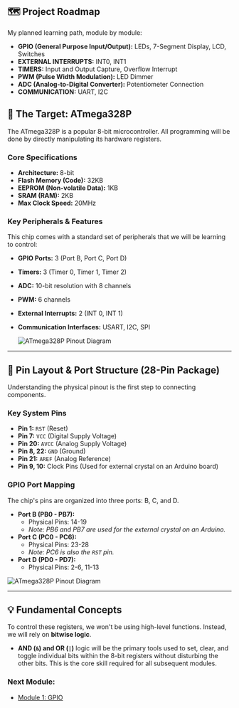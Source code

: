 ## 🗺️ Project Roadmap

My planned learning path, module by module:

- **GPIO (General Purpose Input/Output):** LEDs, 7-Segment Display, LCD, Switches
- **EXTERNAL INTERRUPTS:** INT0, INT1
- **TIMERS:** Input and Output Capture, Overflow Interrupt
- **PWM (Pulse Width Modulation):** LED Dimmer
- **ADC (Analog-to-Digital Converter):** Potentiometer Connection
- **COMMUNICATION:** UART, I2C

## 🔬 The Target: ATmega328P

The ATmega328P is a popular 8-bit microcontroller. All programming will be done by directly manipulating its hardware registers.

### Core Specifications
* **Architecture:** 8-bit
* **Flash Memory (Code):** 32KB
* **EEPROM (Non-volatile Data):** 1KB
* **SRAM (RAM):** 2KB
* **Max Clock Speed:** 20MHz

### Key Peripherals & Features
This chip comes with a standard set of peripherals that we will be learning to control:

* **GPIO Ports:** 3 (Port B, Port C, Port D)
* **Timers:** 3 (Timer 0, Timer 1, Timer 2)
* **ADC:** 10-bit resolution with 8 channels
* **PWM:** 6 channels
* **External Interrupts:** 2 (INT 0, INT 1)
* **Communication Interfaces:** USART, I2C, SPI

  ![ATmega328P Pinout Diagram](https://i.redd.it/bggdd9srui351.png)

---

## 📍 Pin Layout & Port Structure (28-Pin Package)

Understanding the physical pinout is the first step to connecting components.



### Key System Pins
* **Pin 1:** `RST` (Reset)
* **Pin 7:** `VCC` (Digital Supply Voltage)
* **Pin 20:** `AVCC` (Analog Supply Voltage)
* **Pin 8, 22:** `GND` (Ground)
* **Pin 21:** `AREF` (Analog Reference)
* **Pin 9, 10:** Clock Pins (Used for external crystal on an Arduino board)

### GPIO Port Mapping
The chip's pins are organized into three ports: B, C, and D.

* **Port B (PB0 - PB7):**
    * Physical Pins: 14-19
    * *Note: PB6 and PB7 are used for the external crystal on an Arduino.*
* **Port C (PC0 - PC6):**
    * Physical Pins: 23-28
    * *Note: PC6 is also the `RST` pin.*
* **Port D (PD0 - PD7):**
    * Physical Pins: 2-6, 11-13

 ![ATmega328P Pinout Diagram](https://www.bitfoic.com/upload/20231213/25844c0c0e8684550735d6f25012063d.jpg)

---

## 💡 Fundamental Concepts

To control these registers, we won't be using high-level functions. Instead, we will rely on **bitwise logic**.

* **AND (`&`) and OR (`|`)** logic will be the primary tools used to set, clear, and toggle individual bits within the 8-bit registers without disturbing the other bits. This is the core skill required for all subsequent modules.

### Next Module:
* [Module 1: GPIO](https://github.com/ShravanaHS/Register-Level-Programming-With-Arduino-UNO/blob/main/GPIO.md)
